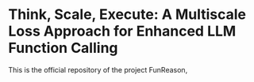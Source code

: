 # Think, Scale, Execute: A Multiscale Loss Approach for Enhanced LLM Function Calling
This is the official repository of the project FunReason,
